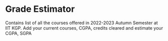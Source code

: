 # Grade Estimator
 

Contains list of all the courses offered in 2022-2023 Autumn Semester at IIT KGP. Add your current courses, CGPA, credits cleared and estimate your CGPA, SGPA 

